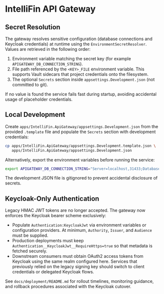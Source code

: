 # IntelliFin API Gateway

## Secret Resolution

The gateway resolves sensitive configuration (database connections and
Keycloak credentials) at runtime using the `EnvironmentSecretResolver`. Values are
retrieved in the following order:

1. Environment variable matching the secret key (for example
   `APIGATEWAY_DB_CONNECTION_STRING`).
2. File path referenced by the `<KEY>_FILE` environment variable. This supports
   Vault sidecars that project credentials onto the filesystem.
3. The optional `Secrets` section inside `appsettings.Development.json` (not
   committed to git).

If no value is found the service fails fast during startup, avoiding accidental
usage of placeholder credentials.

## Local Development

Create `apps/IntelliFin.ApiGateway/appsettings.Development.json` from the
provided `.template` file and populate the `Secrets` section with development
credentials:

```bash
cp apps/IntelliFin.ApiGateway/appsettings.Development.template.json \
   apps/IntelliFin.ApiGateway/appsettings.Development.json
```

Alternatively, export the environment variables before running the service:

```bash
export APIGATEWAY_DB_CONNECTION_STRING="Server=localhost,31433;Database=IntelliFin_LoanManagement;User Id=app_user;Password=local-password;TrustServerCertificate=true"
```

The development JSON file is gitignored to prevent accidental disclosure of
secrets.

## Keycloak-Only Authentication

Legacy HMAC JWT tokens are no longer accepted. The gateway now enforces the
Keycloak bearer scheme exclusively:

- Populate `Authentication:KeycloakJwt` via environment variables or
  configuration providers. At minimum, `Authority`, `Issuer`, and `Audience`
  must be supplied.
- Production deployments must keep
  `Authentication__KeycloakJwt__RequireHttps=true` so that metadata is fetched
  securely.
- Downstream consumers must obtain OAuth2 access tokens from Keycloak using the
  same realm configured here. Services that previously relied on the legacy
  signing key should switch to client credentials or delegated Keycloak flows.

See `docs/deployment/README.md` for rollout timelines, monitoring guidance, and
rollback procedures associated with the Keycloak cutover.
